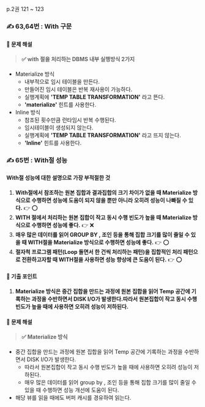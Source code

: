 p.2권 121 ~ 123
### ✍️ 63,64번 : With 구문
#### 🍒 문제 해설
> #### ✅ with 절을 처리하는 DBMS 내부 실행방식 2가지
- Materialize 방식
   - 내부적으로 임시 테이블을 만든다.
   - 만들어진 임시 테이블은 반복 재사용이 가능하다.
   - 실행계획에 **'TEMP TABLE TRANSFORMATION'** 라고 뜬다.
   - **'materialize'** 힌트를 사용한다.
- Inline 방식
   - 참조된 횟수만큼 런타임시 반복 수행된다.
   - 임시테이블이 생성되지 않는다.
   - 실행계획에 **'TEMP TABLE TRANSFORMATION'** 라고 뜨지 않는다.
   - **'Inline'** 힌트를 사용한다.
   
### ✍️ 65번 : With절 성능
#### With절 성능에 대한 설명으로 가장 부적절한 것
1. **With절에서 참조하는 원본 집합과 결과집합의 크기 차이가 없을 때 Materialize 방식으로 수행하면 성능에 도움이 되지 않을 뿐만 아니라 오히려 성능이 나빠질 수 있다.** 👉 ⭕️
1. **WITH 절에서 처리하는 원본 집합이 작고 동시 수행 빈도가 높을 때 Materialize 방식으로 수행하면 성능에 좋다.** 👉 ❌
1. **매우 많은 데이터를 읽어 GROUP BY , 조인 등을 통해 집합 크기를 많이 줄일 수 있을 때 WITH절을 Materialize 방식으로 수행하면 성능에 좋다.** 👉 ⭕️
1. **절자척 프로그램 패턴(Loop 돌면서 한 건씩 처리하는 패턴)을 집합적인 처리 패턴으로 전환하고자할 때 WITH절을 사용하면 성능 향상에 큰 도움이 된다.** 👉 ⭕️
#### 🍋 기출 포인트
1. **Materialize 방식은 중간 집합을 만드는 과정에 원본 집합을 읽어 Temp 공간에 기록하는 과정을 수반하면서 DISK I/O가 발생한다.따라서 원본집합이 작고 동시 수행 빈도가 높을 때에 사용하면 오히려 성능이 저하된다.**

#### 🍒 문제 해설
> #### ✅ Materialize 방식
   - 중간 집합을 만드는 과정에 원본 집합을 읽어 Temp 공간에 기록하는 과정을 수반하면서 DISK I/O가 발생한다.
      - 따라서 원본집합이 작고 동시 수행 빈도가 높을 때에 사용하면 오히려 성능이 저하된다.
      - 매우 많은 데이터를 읽어 group by , 조인 등을 통해 집합 크기를 많이 줄일 수 있을 때 수행하면 성능 개선에 도움이 된다.
   - 해당 뷰를 읽을 때에도 버퍼 캐시를 경유하여 읽는다.






